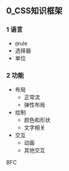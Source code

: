 ## 0_CSS知识框架

### 1 语言
- `@`rule
- 选择器
- 单位

### 2 功能
- 布局
	- 正常流
	- 弹性布局
- 绘制
	- 颜色和形状
	- 文字相关
- 交互
	- 动画
	- 其他交互

BFC